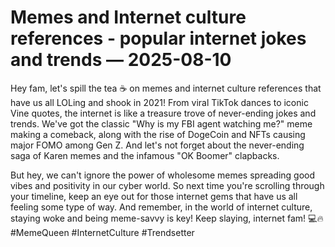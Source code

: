 # Memes and Internet culture references - popular internet jokes and trends — 2025-08-10

Hey fam, let's spill the tea ☕️ on memes and internet culture references that have us all LOLing and shook in 2021! From viral TikTok dances to iconic Vine quotes, the internet is like a treasure trove of never-ending jokes and trends. We've got the classic "Why is my FBI agent watching me?" meme making a comeback, along with the rise of DogeCoin and NFTs causing major FOMO among Gen Z. And let's not forget about the never-ending saga of Karen memes and the infamous "OK Boomer" clapbacks.

But hey, we can't ignore the power of wholesome memes spreading good vibes and positivity in our cyber world. So next time you're scrolling through your timeline, keep an eye out for those internet gems that have us all feeling some type of way. And remember, in the world of internet culture, staying woke and being meme-savvy is key! Keep slaying, internet fam! 💻🔥 #MemeQueen #InternetCulture #Trendsetter